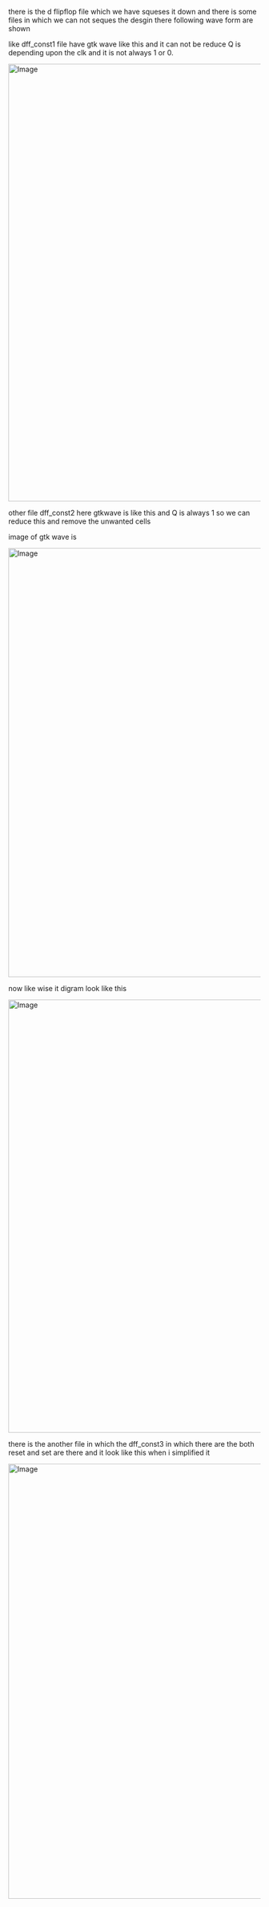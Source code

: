 
there is the d flipflop file which we have squeses it down and there is some files in which we can not 
seques the desgin there following wave form are  shown


like dff_const1 file have gtk wave like this and it  can not be reduce  Q is depending upon the clk and it is not always 1 or 0.



<img width="927" height="873" alt="Image" src="https://github.com/user-attachments/assets/d2bdcec6-b4e0-4bb4-9d38-5449fef03c99" />


other file  dff_const2 here gtkwave is like this and Q is always 1 so we can reduce this and remove the unwanted cells

image of gtk wave is 


<img width="923" height="856" alt="Image" src="https://github.com/user-attachments/assets/ec79d86f-1d52-4830-85ea-85aca74b29eb" />







now  like wise it digram look like this 

<img width="926" height="864" alt="Image" src="https://github.com/user-attachments/assets/b2398e19-8b27-4c8c-8717-273e6a657910" />





there is the another file in which the dff_const3 in which there are the both reset and set are 
there and it look like this when i simplified it 



<img width="912" height="868" alt="Image" src="https://github.com/user-attachments/assets/74e771f4-4160-4cc6-9a7a-d52f8c93ac99" />








